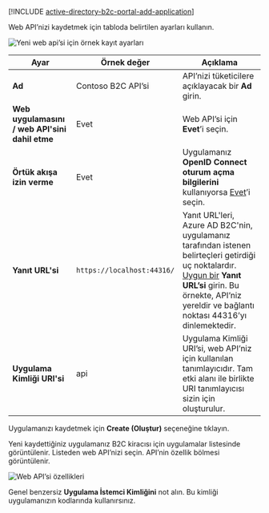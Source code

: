 [!INCLUDE [active-directory-b2c-portal-add-application](active-directory-b2c-portal-add-application.md)]

Web API’nizi kaydetmek için tabloda belirtilen ayarları kullanın.

![Yeni web api’si için örnek kayıt ayarları](./media/active-directory-b2c-register-web-api/b2c-new-web-api-settings.png)

| Ayar      | Örnek değer  | Açıklama                                        |
| ------------ | ------- | -------------------------------------------------- |
| **Ad** | Contoso B2C API’si | API’nizi tüketicilere açıklayacak bir **Ad** girin. | 
| **Web uygulamasını / web API'sini dahil etme** | Evet | Web API’si için **Evet**’i seçin. |
| **Örtük akışa izin verme** | Evet | Uygulamanız **OpenID Connect oturum açma bilgilerini** kullanıyorsa [Evet](../articles/active-directory-b2c/active-directory-b2c-reference-oidc.md)’i seçin. |
| **Yanıt URL'si** | `https://localhost:44316/` | Yanıt URL'leri, Azure AD B2C'nin, uygulamanız tarafından istenen belirteçleri getirdiği uç noktalardır. [Uygun bir](../articles/active-directory-b2c/active-directory-b2c-app-registration.md#choosing-a-web-app-or-api-reply-url) **Yanıt URL’si** girin. Bu örnekte, API’niz yereldir ve bağlantı noktası 44316’yı dinlemektedir. |
| **Uygulama Kimliği URI'si** | api | Uygulama Kimliği URI’si, web API’niz için kullanılan tanımlayıcıdır. Tam etki alanı ile birlikte URI tanımlayıcısı sizin için oluşturulur. |

Uygulamanızı kaydetmek için **Create (Oluştur)** seçeneğine tıklayın.

Yeni kaydettiğiniz uygulamanız B2C kiracısı için uygulamalar listesinde görüntülenir. Listeden web API’nizi seçin. API’nin özellik bölmesi görüntülenir.

![Web API’si özellikleri](./media/active-directory-b2c-register-web-api/b2c-web-api-properties.png)

Genel benzersiz **Uygulama İstemci Kimliğini** not alın. Bu kimliği uygulamanızın kodlarında kullanırsınız.